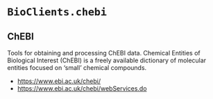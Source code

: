 # `BioClients.chebi`

## ChEBI

Tools for obtaining and processing ChEBI data.
Chemical Entities of Biological Interest (ChEBI) is a freely available dictionary
of molecular entities focused on ‘small’ chemical compounds.

* <https://www.ebi.ac.uk/chebi/>
* <https://www.ebi.ac.uk/chebi/webServices.do>

